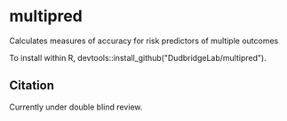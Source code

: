 # multipred
Calculates measures of accuracy for risk predictors of multiple outcomes

To install within R, devtools::install_github("DudbridgeLab/multipred").

## Citation

Currently under double blind review.
